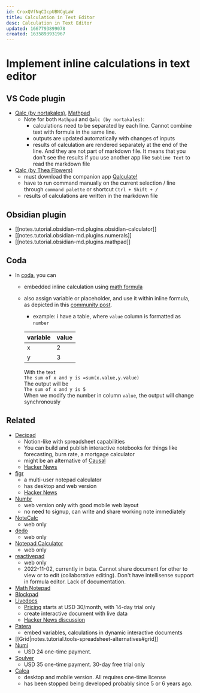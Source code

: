 ```yaml
---
id: CroxQVfNqCIcpUBNCgLaW
title: Calculation in Text Editor
desc: Calculation in Text Editor
updated: 1667793899078
created: 1635893931967
---
```

# Implement inline calculations in text editor

## VS Code plugin

- [Qalc (by nortakales)](https://marketplace.visualstudio.com/items?itemName=nortakales.vs-qalc), [Mathpad](https://marketplace.visualstudio.com/items?itemName=sagebind.mathpad)
    - Note for both `Mathpad` and `Qalc (by nortakales)`:
        - calculations need to be separated by each line. Cannot combine text with formula in the same line.
        - outputs are updated automatically with changes of inputs
        - results of calculation are rendered separately at the end of the line. And they are not part of markdown file. It means that you don't see the results if you use another app like `Sublime Text` to read the markdown file
- [Qalc (by Thea Flowers)](https://marketplace.visualstudio.com/items?itemName=TheaFlowers.qalc)
    - must download the companion app [Qalculate!](http://qalculate.github.io/downloads.html)
    - have to run command manually on the current selection / line through `command palette` or shortcut `Ctrl + Shift + /`
    - results of calculations are written in the markdown file

## Obsidian plugin
- [[notes.tutorial.obsidian-md.plugins.obsidian-calculator]]
- [[notes.tutorial.obsidian-md.plugins.numerals]]
- [[notes.tutorial.obsidian-md.plugins.mathpad]]

## Coda
- In [coda](https://coda.io/), you can 
    - embedded inline calculation using [math formula](https://coda.io/formulas#AbsoluteValue)
    - also assign variable or placeholder, and use it within inline formula, as depicted in this [community post](https://community.coda.io/t/variable-or-placeholder/15162/2).
        - example: i have a table, where `value` column is formatted as `number`

        | variable | value |
        |----------|-------|
        | x        | 2     |
        | y        | 3     |
        
        With the text <br>
        `The sum of x and y is =sum(x.value,y.value)` <br>
        The output will be <br>
        `The sum of x and y is 5` <br>
        When we modify the number in column `value`, the output will change synchronously

## Related

- [Decipad](https://www.decipad.com/)
    - Notion-like with spreadsheet capabilities
    - You can build and publish interactive notebooks for things like forecasting, burn rate, a mortgage calculator
    - might be an alternative of [Causal](https://causal.app/)
    - [Hacker News](https://news.ycombinator.com/item?id=32925760)
- [figr](https://www.figr.app/)
    - a multi-user notepad calculator
    - has desktop and web version
    - [Hacker News](https://news.ycombinator.com/item?id=32905802)
- [Numbr](https://numbr.dev/)
    - web version only with good mobile web layout
    - no need to signup, can write and share working note immediately
- [NoteCalc](https://bbodi.github.io/notecalc3/)
    - web only
- [dedo](https://dedo.io/)
    - web only
- [Notepad Calculator](https://notepadcalculator.com/)
    - web only
- [reactivepad](https://reactivepad.com/)
    - web only
    - 2022-11-02, currently in beta. Cannot share document for other to view or to edit (collaborative editing). Don't have intellisense support in formula editor. Lack of documentation.
- [Math Notepad](https://mathnotepad.com/)
- [Blockpad](https://blockpad.net/)
- [Livedocs](https://livedocs.com/)
    - [Pricing](https://livedocs.com/pricing) starts at USD 30/month, with 14-day trial only
    - create interactive document with live data
    - [Hacker News discussion](https://news.ycombinator.com/item?id=30735058)
- [Patera](https://patera.io/)
    - embed variables, calculations in dynamic interactive documents
- [[Grid|notes.tutorial.tools-spreadsheet-alternatives#grid]]
- [Numi](https://numi.app/)
    - USD 24 one-time payment. 
- [Soulver](https://soulver.app/)
    - USD 35 one-time payment. 30-day free trial only
- [Calca](https://calca.io/)
    - desktop and mobile version. All requires one-time license
    - has been stopped being developed probably since 5 or 6 years ago.